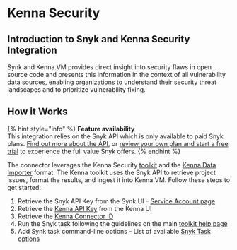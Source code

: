 # Kenna Security

## Introduction to Snyk and Kenna Security Integration

Synk and Kenna.VM provides direct insight into security flaws in open source code and presents this information in the context of all vulnerability data sources, enabling organizations to understand their security threat landscapes and to prioritize vulnerability fixing.

## How it Works

{% hint style="info" %}
**Feature availability**\
This integration relies on the Snyk API which is only available to paid Snyk plans. [Find out more about the API](https://snyk.docs.apiary.io/#), or [review your own plan and start a free trial](https://app.snyk.io/manage/billing) to experience the full value Snyk offers.
{% endhint %}

The connector leverages the Kenna Security [toolkit](https://github.com/KennaPublicSamples/toolkit) and the [Kenna Data Importer](https://help.kennasecurity.com/hc/en-us/articles/360026413111-Kenna-Data-Importer-JSON-Connector-) format. The Kenna toolkit uses the Snyk API to retrieve project issues, format the results, and ingest it into Kenna.VM. Follow these steps to get started:

1. Retrieve the Snyk API Key from the Synk UI - [Service Account page](https://docs.snyk.io/integrations/managing-integrations/service-accounts)
2. Retrieve the [Kenna API Key](https://help.kennasecurity.com/hc/en-us/articles/360029111331-API-Key-Generation-and-Permissions) from the Kenna UI
3. Retrieve the [Kenna Connector ID](https://help.kennasecurity.com/hc/en-us/articles/360026413111-Kenna-Data-Importer-JSON-Connector-)
4. Run the Snyk task following the guidelines on the main [toolkit help page](https://github.com/KennaPublicSamples/toolkit#calling-a-specific-task)
5. Add Synk task command-line options - List of available [Snyk Task options](https://github.com/KennaPublicSamples/toolkit/tree/master/tasks/snyk)

